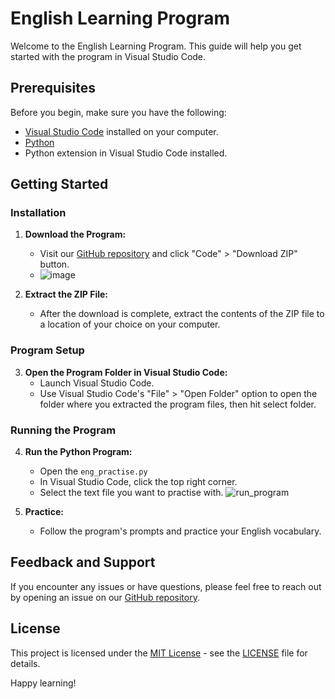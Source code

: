 # English Learning Program

Welcome to the English Learning Program. This guide will help you get started with the program in Visual Studio Code.

## Prerequisites

Before you begin, make sure you have the following:

- [Visual Studio Code](https://code.visualstudio.com/download) installed on your computer.
- [Python](https://www.python.org)
- Python extension in Visual Studio Code installed.

## Getting Started

### Installation

1. **Download the Program:**
   - Visit our [GitHub repository](https://github.com/WattoX00/Eng_learing) and click "Code" > "Download ZIP" button.
   - ![image](https://github.com/WattoX00/Eng_learing/assets/78638839/18bc09de-532b-4ed3-a8bd-7ea5f1f90f5c)

2. **Extract the ZIP File:**
   - After the download is complete, extract the contents of the ZIP file to a location of your choice on your computer.

### Program Setup

3. **Open the Program Folder in Visual Studio Code:**
   - Launch Visual Studio Code.
   - Use Visual Studio Code's "File" > "Open Folder" option to open the folder where you extracted the program files, then hit select folder.

### Running the Program

4. **Run the Python Program:**
   - Open the `eng_practise.py`
   - In Visual Studio Code, click the top right corner.
   - Select the text file you want to practise with.
   ![run_program](https://github.com/WattoX00/Ip/assets/78638839/6e1a0726-40bf-467c-80f0-1f48e410637e)

5. **Practice:**
   - Follow the program's prompts and practice your English vocabulary.

## Feedback and Support

If you encounter any issues or have questions, please feel free to reach out by opening an issue on our [GitHub repository](https://github.com/WattoX00/Eng_learing).

## License

This project is licensed under the [MIT License](LICENSE) - see the [LICENSE](LICENSE) file for details.

Happy learning!
